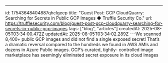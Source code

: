 ---
id: 17543648404887qhclgeep
title: "Guest Post: GCP CloudQuarry: Searching for Secrets in Public GCP Images ◆ Truffle Security Co."
url: https://trufflesecurity.com/blog/guest-post-gcp-cloudquarry-searching-for-secrets-in-public-gcp-images
tags: ["blog", "articles"]
createdAt: 2025-08-05T03:34:00.472Z
updatedAt: 2025-08-05T03:34:02.289Z
---We scanned 8,400+ public GCP images and did not find a single exposed secret! That’s a dramatic reversal compared to the hundreds we found in AWS AMIs and dozens in Azure Public images. GCP’s curated, tightly- controlled image marketplace has seemingly eliminated secret exposure in its cloud images
